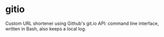 # gitio
Custom URL shortener using Github's git.io API: command line interface, written in Bash, also keeps a local log.
